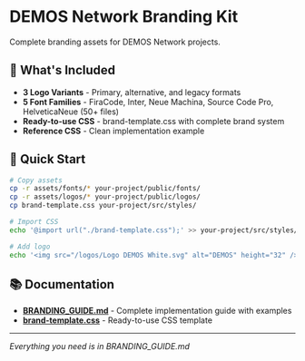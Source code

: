 # DEMOS Network Branding Kit

Complete branding assets for DEMOS Network projects.

## 📁 What's Included

- **3 Logo Variants** - Primary, alternative, and legacy formats
- **5 Font Families** - FiraCode, Inter, Neue Machina, Source Code Pro, HelveticaNeue (50+ files)
- **Ready-to-use CSS** - brand-template.css with complete brand system
- **Reference CSS** - Clean implementation example

## 🚀 Quick Start

```bash
# Copy assets
cp -r assets/fonts/* your-project/public/fonts/
cp -r assets/logos/* your-project/public/logos/
cp brand-template.css your-project/src/styles/

# Import CSS
echo '@import url("./brand-template.css");' >> your-project/src/styles/main.css

# Add logo
echo '<img src="/logos/Logo DEMOS White.svg" alt="DEMOS" height="32" />' 
```

## 📚 Documentation

- **[BRANDING_GUIDE.md](BRANDING_GUIDE.md)** - Complete implementation guide with examples
- **[brand-template.css](brand-template.css)** - Ready-to-use CSS template

---
*Everything you need is in BRANDING_GUIDE.md*
